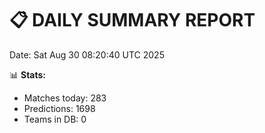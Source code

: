 📋 DAILY SUMMARY REPORT
======================
Date: Sat Aug 30 08:20:40 UTC 2025

📊 **Stats:**
- Matches today: 283
- Predictions: 1698
- Teams in DB: 0
